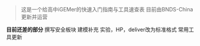 > 这是一个给高中iGEMer的快速入门指南与工具速查表
> 目前由BNDS-China 更新并运营

**目前还差的部分**
撰写安全板块
建模补充
实验，HP，deliver改为标准格式
常用工具更新
